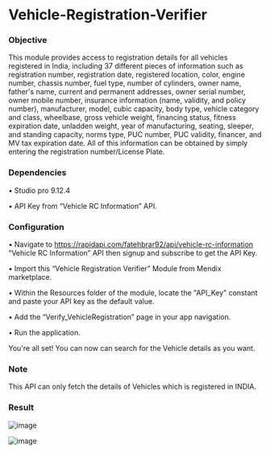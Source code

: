 # Vehicle-Registration-Verifier

### Objective

This module provides access to registration details for all vehicles registered in India, including 37 different pieces of information such as registration number, registration date, registered location, color, engine number, chassis number, fuel type, number of cylinders, owner name, father's name, current and permanent addresses, owner serial number, owner mobile number, insurance information (name, validity, and policy number), manufacturer, model, cubic capacity, body type, vehicle category and class, wheelbase, gross vehicle weight, financing status, fitness expiration date, unladden weight, year of manufacturing, seating, sleeper, and standing capacity, norms type, PUC number, PUC validity, financer, and MV tax expiration date. All of this information can be obtained by simply entering the registration number/License Plate.

### Dependencies

•	Studio pro 9.12.4

•	API Key from “Vehicle RC Information” API.

### Configuration

•	Navigate to https://rapidapi.com/fatehbrar92/api/vehicle-rc-information “Vehicle RC Information” API then signup and subscribe to get the API Key.

•	Import this “Vehicle Registration Verifier” Module from Mendix marketplace.

•	Within the Resources folder of the module, locate the "API_Key" constant and paste your API key as the default value. 

•	Add the “Verify_VehicleRegistration” page in your app navigation.

•	Run the application.

You're all set! You can now can search for the Vehicle details as you want.

### Note
This API can only fetch the details of Vehicles which is registered in INDIA.

### Result
![image](https://user-images.githubusercontent.com/126284025/222775806-b19e782c-d30c-47cc-85a7-42e261d4c032.png)

![image](https://user-images.githubusercontent.com/126284025/222775843-d4b64080-6fe4-42c2-a9cf-495455dbad58.png)

